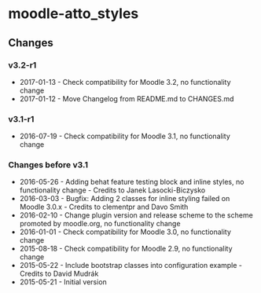 moodle-atto_styles
==================

Changes
-------

### v3.2-r1

* 2017-01-13 - Check compatibility for Moodle 3.2, no functionality change
* 2017-01-12 - Move Changelog from README.md to CHANGES.md

### v3.1-r1

* 2016-07-19 - Check compatibility for Moodle 3.1, no functionality change

### Changes before v3.1

* 2016-05-26 - Adding behat feature testing block and inline styles, no functionality change - Credits to Janek Lasocki-Biczysko
* 2016-03-03 - Bugfix: Adding 2 classes for inline styling failed on Moodle 3.0.x - Credits to clementpr and Davo Smith
* 2016-02-10 - Change plugin version and release scheme to the scheme promoted by moodle.org, no functionality change
* 2016-01-01 - Check compatibility for Moodle 3.0, no functionality change
* 2015-08-18 - Check compatibility for Moodle 2.9, no functionality change
* 2015-05-22 - Include bootstrap classes into configuration example - Credits to David Mudrák
* 2015-05-21 - Initial version
